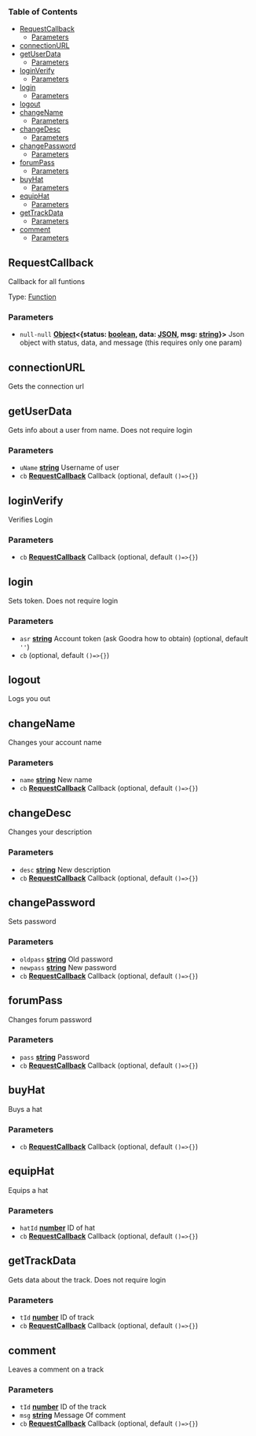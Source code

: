 <!-- Generated by documentation.js. Update this documentation by updating the source code. -->

### Table of Contents

-   [RequestCallback][1]
    -   [Parameters][2]
-   [connectionURL][3]
-   [getUserData][4]
    -   [Parameters][5]
-   [loginVerify][6]
    -   [Parameters][7]
-   [login][8]
    -   [Parameters][9]
-   [logout][10]
-   [changeName][11]
    -   [Parameters][12]
-   [changeDesc][13]
    -   [Parameters][14]
-   [changePassword][15]
    -   [Parameters][16]
-   [forumPass][17]
    -   [Parameters][18]
-   [buyHat][19]
    -   [Parameters][20]
-   [equipHat][21]
    -   [Parameters][22]
-   [getTrackData][23]
    -   [Parameters][24]
-   [comment][25]
    -   [Parameters][26]

## RequestCallback

Callback for all funtions

Type: [Function][27]

### Parameters

-   `null-null` **[Object][28]&lt;{status: [boolean][29], data: [JSON][30], msg: [string][31]}>** Json object with status, data, and message (this requires only one param)

## connectionURL

Gets the connection url

## getUserData

Gets info about a user from name.
Does not require login

### Parameters

-   `uName` **[string][31]** Username of user
-   `cb` **[RequestCallback][32]** Callback (optional, default `()=>{}`)

## loginVerify

Verifies Login

### Parameters

-   `cb` **[RequestCallback][32]** Callback (optional, default `()=>{}`)

## login

Sets token.
Does not require login

### Parameters

-   `asr` **[string][31]** Account token (ask Goodra how to obtain) (optional, default `''`)
-   `cb`   (optional, default `()=>{}`)

## logout

Logs you out

## changeName

Changes your account name

### Parameters

-   `name` **[string][31]** New name
-   `cb` **[RequestCallback][32]** Callback (optional, default `()=>{}`)

## changeDesc

Changes your description

### Parameters

-   `desc` **[string][31]** New description
-   `cb` **[RequestCallback][32]** Callback (optional, default `()=>{}`)

## changePassword

Sets password

### Parameters

-   `oldpass` **[string][31]** Old password
-   `newpass` **[string][31]** New password
-   `cb` **[RequestCallback][32]** Callback (optional, default `()=>{}`)

## forumPass

Changes forum password

### Parameters

-   `pass` **[string][31]** Password
-   `cb` **[RequestCallback][32]** Callback (optional, default `()=>{}`)

## buyHat

Buys a hat

### Parameters

-   `cb` **[RequestCallback][32]** Callback (optional, default `()=>{}`)

## equipHat

Equips a hat

### Parameters

-   `hatId` **[number][33]** ID of hat
-   `cb` **[RequestCallback][32]** Callback (optional, default `()=>{}`)

## getTrackData

Gets data about the track.
Does not require login

### Parameters

-   `tId` **[number][33]** ID of track
-   `cb` **[RequestCallback][32]** Callback (optional, default `()=>{}`)

## comment

Leaves a comment on a track

### Parameters

-   `tId` **[number][33]** ID of the track
-   `msg` **[string][31]** Message Of comment
-   `cb` **[RequestCallback][32]** Callback (optional, default `()=>{}`)

[1]: #requestcallback

[2]: #parameters

[3]: #connectionurl

[4]: #getuserdata

[5]: #parameters-1

[6]: #loginverify

[7]: #parameters-2

[8]: #login

[9]: #parameters-3

[10]: #logout

[11]: #changename

[12]: #parameters-4

[13]: #changedesc

[14]: #parameters-5

[15]: #changepassword

[16]: #parameters-6

[17]: #forumpass

[18]: #parameters-7

[19]: #buyhat

[20]: #parameters-8

[21]: #equiphat

[22]: #parameters-9

[23]: #gettrackdata

[24]: #parameters-10

[25]: #comment

[26]: #parameters-11

[27]: https://developer.mozilla.org/docs/Web/JavaScript/Reference/Statements/function

[28]: https://developer.mozilla.org/docs/Web/JavaScript/Reference/Global_Objects/Object

[29]: https://developer.mozilla.org/docs/Web/JavaScript/Reference/Global_Objects/Boolean

[30]: https://developer.mozilla.org/docs/Web/JavaScript/Reference/Global_Objects/JSON

[31]: https://developer.mozilla.org/docs/Web/JavaScript/Reference/Global_Objects/String

[32]: #requestcallback

[33]: https://developer.mozilla.org/docs/Web/JavaScript/Reference/Global_Objects/Number
